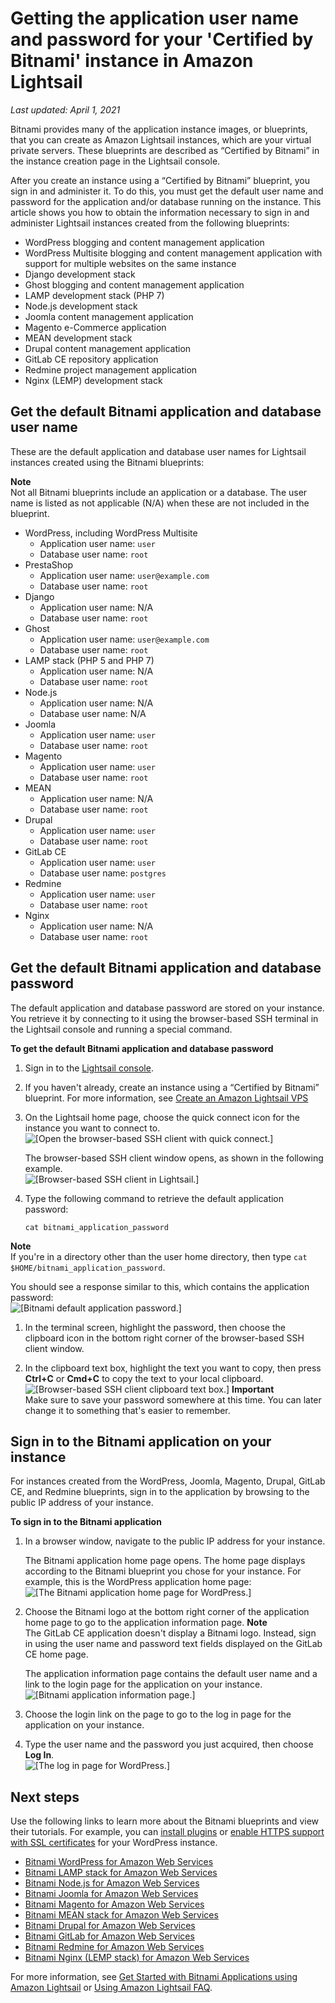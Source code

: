 # Getting the application user name and password for your 'Certified by Bitnami' instance in Amazon Lightsail<a name="log-in-to-your-bitnami-application-running-on-amazon-lightsail"></a>

 *Last updated: April 1, 2021* 

Bitnami provides many of the application instance images, or blueprints, that you can create as Amazon Lightsail instances, which are your virtual private servers\. These blueprints are described as “Certified by Bitnami” in the instance creation page in the Lightsail console\.

After you create an instance using a “Certified by Bitnami” blueprint, you sign in and administer it\. To do this, you must get the default user name and password for the application and/or database running on the instance\. This article shows you how to obtain the information necessary to sign in and administer Lightsail instances created from the following blueprints:
+ WordPress blogging and content management application
+ WordPress Multisite blogging and content management application with support for multiple websites on the same instance
+ Django development stack
+ Ghost blogging and content management application
+ LAMP development stack \(PHP 7\)
+ Node\.js development stack
+ Joomla content management application
+ Magento e\-Commerce application
+ MEAN development stack
+ Drupal content management application
+ GitLab CE repository application
+ Redmine project management application
+ Nginx \(LEMP\) development stack

## Get the default Bitnami application and database user name<a name="get-the-default-bitnami-user-name"></a>

These are the default application and database user names for Lightsail instances created using the Bitnami blueprints:

**Note**  
Not all Bitnami blueprints include an application or a database\. The user name is listed as not applicable \(N/A\) when these are not included in the blueprint\.
+ WordPress, including WordPress Multisite
  + Application user name: `user`
  + Database user name: `root`
+ PrestaShop
  + Application user name: `user@example.com`
  + Database user name: `root`
+ Django
  + Application user name: N/A
  + Database user name: `root`
+ Ghost
  + Application user name: `user@example.com`
  + Database user name: `root`
+ LAMP stack \(PHP 5 and PHP 7\)
  + Application user name: N/A
  + Database user name: `root`
+ Node\.js
  + Application user name: N/A
  + Database user name: N/A
+ Joomla
  + Application user name: `user`
  + Database user name: `root`
+ Magento
  + Application user name: `user`
  + Database user name: `root`
+ MEAN
  + Application user name: N/A
  + Database user name: `root`
+ Drupal
  + Application user name: `user`
  + Database user name: `root`
+ GitLab CE
  + Application user name: `user`
  + Database user name: `postgres`
+ Redmine
  + Application user name: `user`
  + Database user name: `root`
+ Nginx
  + Application user name: N/A
  + Database user name: `root`

## Get the default Bitnami application and database password<a name="get-the-default-bitnami-password"></a>

The default application and database password are stored on your instance\. You retrieve it by connecting to it using the browser\-based SSH terminal in the Lightsail console and running a special command\.

**To get the default Bitnami application and database password**

1. Sign in to the [Lightsail console](https://lightsail.aws.amazon.com/)\.

1. If you haven't already, create an instance using a “Certified by Bitnami” blueprint\. For more information, see [Create an Amazon Lightsail VPS](how-to-create-amazon-lightsail-instance-virtual-private-server-vps.md)

1. On the Lightsail home page, choose the quick connect icon for the instance you want to connect to\.  
![\[Open the browser-based SSH client with quick connect.\]](https://d9yljz1nd5001.cloudfront.net/en_us/cdafd3c2a6d9edfefee89eda217b0068/images/amazon-lightsail-wordpress-quick-connect.png)

   The browser\-based SSH client window opens, as shown in the following example\.  
![\[Browser-based SSH client in Lightsail.\]](https://d9yljz1nd5001.cloudfront.net/en_us/cdafd3c2a6d9edfefee89eda217b0068/images/amazon-lightsail-bitnami-terminal-window.png)

1. Type the following command to retrieve the default application password:

   ```
   cat bitnami_application_password
   ```
**Note**  
If you're in a directory other than the user home directory, then type `cat $HOME/bitnami_application_password`\.

   You should see a response similar to this, which contains the application password:  
![\[Bitnami default application password.\]](https://d9yljz1nd5001.cloudfront.net/en_us/cdafd3c2a6d9edfefee89eda217b0068/images/amazon-lightsail-bitnami-application-password.png)

1. In the terminal screen, highlight the password, then choose the clipboard icon in the bottom right corner of the browser\-based SSH client window\.

1. In the clipboard text box, highlight the text you want to copy, then press **Ctrl\+C** or **Cmd\+C** to copy the text to your local clipboard\.  
![\[Browser-based SSH client clipboard text box.\]](https://d9yljz1nd5001.cloudfront.net/en_us/cdafd3c2a6d9edfefee89eda217b0068/images/amazon-lightsail-bitnami-browser-ssh-terminal-clipboard-password.png)
**Important**  
Make sure to save your password somewhere at this time\. You can later change it to something that's easier to remember\.

## Sign in to the Bitnami application on your instance<a name="sign-in-to-the-bitnami-application"></a>

For instances created from the WordPress, Joomla, Magento, Drupal, GitLab CE, and Redmine blueprints, sign in to the application by browsing to the public IP address of your instance\.

**To sign in to the Bitnami application**

1. In a browser window, navigate to the public IP address for your instance\.

   The Bitnami application home page opens\. The home page displays according to the Bitnami blueprint you chose for your instance\. For example, this is the WordPress application home page:  
![\[The Bitnami application home page for WordPress.\]](https://d9yljz1nd5001.cloudfront.net/en_us/cdafd3c2a6d9edfefee89eda217b0068/images/amazon-lightsail-bitnami-application-home-page.png)

1. Choose the Bitnami logo at the bottom right corner of the application home page to go to the application information page\.
**Note**  
The GitLab CE application doesn't display a Bitnami logo\. Instead, sign in using the user name and password text fields displayed on the GitLab CE home page\.

   The application information page contains the default user name and a link to the login page for the application on your instance\.  
![\[Bitnami application information page.\]](https://d9yljz1nd5001.cloudfront.net/en_us/cdafd3c2a6d9edfefee89eda217b0068/images/amazon-lightsail-bitnami-application-information-page.png)

1. Choose the login link on the page to go to the log in page for the application on your instance\.

1. Type the user name and the password you just acquired, then choose **Log In**\.  
![\[The log in page for WordPress.\]](https://d9yljz1nd5001.cloudfront.net/en_us/cdafd3c2a6d9edfefee89eda217b0068/images/amazon-lightsail-bitnami-wordpress-application-login.png)

## Next steps<a name="bitnami-instances-next-steps"></a>

Use the following links to learn more about the Bitnami blueprints and view their tutorials\. For example, you can [install plugins](https://docs.bitnami.com/aws/apps/wordpress/#how-to-install-a-plugin-on-wordpress) or [enable HTTPS support with SSL certificates](https://docs.bitnami.com/aws/apps/wordpress/#how-to-enable-https-support-with-ssl-certificates) for your WordPress instance\.
+  [Bitnami WordPress for Amazon Web Services](https://docs.bitnami.com/aws/apps/wordpress/) 
+  [Bitnami LAMP stack for Amazon Web Services](https://docs.bitnami.com/aws/infrastructure/lamp/) 
+  [Bitnami Node\.js for Amazon Web Services](https://docs.bitnami.com/aws/infrastructure/nodejs/) 
+  [Bitnami Joomla for Amazon Web Services](https://docs.bitnami.com/aws/apps/joomla/) 
+  [Bitnami Magento for Amazon Web Services](https://docs.bitnami.com/aws/apps/magento/) 
+  [Bitnami MEAN stack for Amazon Web Services](https://docs.bitnami.com/aws/infrastructure/mean/) 
+  [Bitnami Drupal for Amazon Web Services](https://docs.bitnami.com/aws/apps/drupal/) 
+  [Bitnami GitLab for Amazon Web Services](https://docs.bitnami.com/aws/apps/gitlab/) 
+  [Bitnami Redmine for Amazon Web Services](https://docs.bitnami.com/aws/apps/redmine/) 
+  [Bitnami Nginx \(LEMP stack\) for Amazon Web Services](https://docs.bitnami.com/aws/infrastructure/nginx/) 

For more information, see [Get Started with Bitnami Applications using Amazon Lightsail](https://docs.bitnami.com/aws/get-started-lightsail/) or [Using Amazon Lightsail FAQ](https://docs.bitnami.com/aws/faq/#using-amazon-lightsail)\.